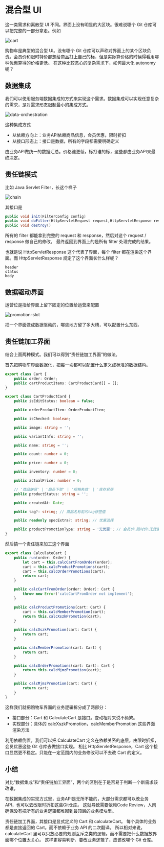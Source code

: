 # 混合型 UI

这一类需求和离散型 UI 不同。界面上没有明显的大区块。很难说哪个 Git 仓库可以把完整的一部分拿走。例如

![cart](./cart.jpg)

购物车是典型的混合型 UI。没有哪个 Git 仓库可以声称对界面上的某个区块负责。会员价和限时特价都想给商品打上自己的标，但是实际算价格的时候得看用哪种优惠算得的价格更低。
在这种比较恶心的复杂需求下，如何最大化 autonomy 呢？

## 数据集成

我们可以使用服务端数据集成的方式来实现这个需求。数据集成可以实现任意复杂的需求，是对需求形态限制最小的集成方式。

![data-orchestration](./data-orchestration.drawio.svg)

这种集成方式

* 从依赖方向上：业务API依赖商品信息，会员优惠，限时折扣
* 从接口形态上：接口是数据，所有的字段都需要明确定义

由业务API做统一的数据汇总。价格谁更低，标打谁的标，这些都由业务API来最终决定。

## 责任链模式

比如 Java Servlet Filter，长这个样子

![chain](./chain.jpeg)

其接口是

```java
public void init(FilterConfig config)
public void doFilter(HttpServletRequest request,HttpServletResponse response, FilterChain chain)
public void destroy()
```

所有的 filter 都能拿到完整的 request 和 response，然后对这个 request / response 做自己的修改。
最终返回到界面上的是所有 filter 处理完成的结果。

也就是说 HttpServletResponse 这个代表了界面，每个 filter 都在渲染这个界面。而 HttpServletResponse 规定了这个界面长什么样呢？

```
header
status
body
```

## 数据驱动界面

运营位是指给界面上留下固定的位置给运营来配置

![promotion-slot](./promotion-slot.png)

把一个界面做成数据驱动的，哪些地方留了多大槽，可以配置什么东西。

## 责任链加工界面

结合上面两种模式。我们可以得到“责任链加工界面”的做法。

首先把购物车界面数据化，把每一块都可以配置什么定义成标准的数据结构。

```ts
export class Cart {
    public order: Order;
    public cartProductItems: CartProductCard[] = [];
}

export class CartProductCard {
    public isEditStatus: boolean = false;

    public orderProductItem: OrderProductItem;

    public isChecked: boolean;

    public image: string = '';

    public variantInfo: string = '';

    public name: string = '';

    public count: number = 0;

    public price: number = 0;

    public inventory: number = 0;

    public actualPrice: number = 0;

    // '商品缺货' | '商品下架' | '规格失效' | '库存紧张
    public productStatus: string = '';

    public createdAt: Date;

    public tag?: string; // 商品名称前的tag标签值

    public readonly specExtra?: string; // 优惠选择

    public productPromotionType: string = '无优惠'; // 会员价\限时价\无优惠
}
```

然后搞一个责任链来加工这个界面

```ts
export class CalculateCart {
    public run(order: Order) {
        let cart = this.calcCartFromOrder(order);
        cart = this.calcProductPromotions(cart);
        cart = this.calcOrderPromotions(cart);
        return cart;
    }

    public calcCartFromOrder(order: Order): Cart {
        throw new Error('calcCartFromOrder not implement');
    }

    public calcProductPromotions(cart: Cart) {
        cart = this.calcMemberPromotion(cart);
        return this.calcXszkPromotion(cart);
    }

    public calcXszkPromotion(cart: Cart) {
        return cart;
    }

    public calcMemberPromotion(cart: Cart) {
        return cart;
    }

    public calcOrderPromotions(cart: Cart): Cart {
        return this.calcMjmzPromotion(cart);
    }

    public calcMjmzPromotion(cart: Cart) {
        return cart;
    }
}
```

这样我们就把购物车界面的业务逻辑拆分成了两部分：

* 接口部分：Cart 和 CalculateCart 是接口。变动相对来说不频繁。
* 实现部分：具体的 calcXszkPromotion，calcMemberPromotion 这些界面渲染方法

利用依赖倒置，我们可以把 CalculateCart 定义在依赖关系的底层，由限时折扣，会员优惠这些 Git 仓库去做接口实现。
相比 HttpServletResponse，Cart 这个接口显然更不稳定。只能在一定范围内的业务修改可以不去改 Cart 的定义。

## 小结

对比“数据集成”和“责任链加工界面”，两个的区别在于是否易于判断一个新需求该改谁。

在数据集成的实现方式里，业务API是无所不能的，大部分需求都可以改业务API，也可以去改限时折扣这些Git仓库。
这就导致需要依赖Code Review，人肉确保没有把所有的业务逻辑都堆砌到最顶层的业务模块里。

责任链加工界面，其接口是显式定义的 Cart 和 calculateCart。
每个具体的业务都是直接返回的 Cart，而不依赖于业务 API 的二次翻译。
所以相对来说，calculateCart 里可以只放必要的规则互斥之类的逻辑，而不需要把什么数据放界面哪个位置太关心。
这样更容易判断，要改业务逻辑了，应该改哪个 Git 仓库。

